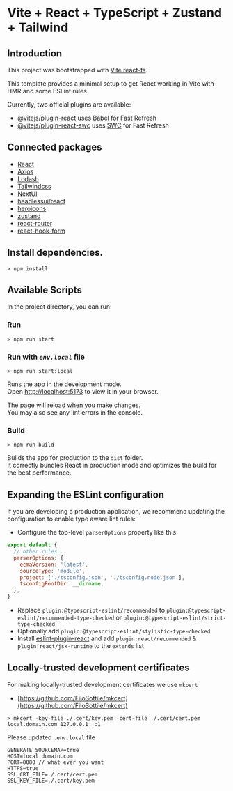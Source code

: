 # Vite + React + TypeScript + Zustand + Tailwind

## Introduction
This project was bootstrapped with [Vite react-ts](https://vitejs.dev/guide/#trying-vite-online).

This template provides a minimal setup to get React working in Vite with HMR and some ESLint rules.

Currently, two official plugins are available:

- [@vitejs/plugin-react](https://github.com/vitejs/vite-plugin-react/blob/main/packages/plugin-react/README.md) uses [Babel](https://babeljs.io/) for Fast Refresh
- [@vitejs/plugin-react-swc](https://github.com/vitejs/vite-plugin-react-swc) uses [SWC](https://swc.rs/) for Fast Refresh

## Connected packages
- [React](https://react.dev/)
- [Axios](https://www.npmjs.com/package/axios)
- [Lodash](https://lodash.com/docs)
- [Tailwindcss](https://tailwindcss.com/docs/installation)
- [NextUI](https://nextui.org/docs/guide/installation)
- [headlessui/react](https://headlessui.com/)
- [heroicons](https://heroicons.com/)
- [zustand](https://github.com/pmndrs/zustand)
- [react-router](https://reacttraining.com/react-router/web/example/basic)
- [react-hook-form](https://www.react-hook-form.com/)

## Install dependencies.
```
> npm install
```

## Available Scripts

In the project directory, you can run:

### Run
```
> npm run start
```

### Run with *`env.local`* file
```
> npm run start:local
```

Runs the app in the development mode.\
Open [http://localhost:5173](http://localhost:5173) to view it in your browser.

The page will reload when you make changes.\
You may also see any lint errors in the console.

### Build
```
> npm run build
```

Builds the app for production to the `dist` folder.\
It correctly bundles React in production mode and optimizes the build for the best performance.


## Expanding the ESLint configuration

If you are developing a production application, we recommend updating the configuration to enable type aware lint rules:

- Configure the top-level `parserOptions` property like this:

```js
export default {
  // other rules...
  parserOptions: {
    ecmaVersion: 'latest',
    sourceType: 'module',
    project: ['./tsconfig.json', './tsconfig.node.json'],
    tsconfigRootDir: __dirname,
  },
}
```

- Replace `plugin:@typescript-eslint/recommended` to `plugin:@typescript-eslint/recommended-type-checked` or `plugin:@typescript-eslint/strict-type-checked`
- Optionally add `plugin:@typescript-eslint/stylistic-type-checked`
- Install [eslint-plugin-react](https://github.com/jsx-eslint/eslint-plugin-react) and add `plugin:react/recommended` & `plugin:react/jsx-runtime` to the `extends` list

## Locally-trusted development certificates
For making locally-trusted development certificates we use ```mkcert```
- [https://github.com/FiloSottile/mkcert](https://github.com/FiloSottile/mkcert)

```
> mkcert -key-file ./.cert/key.pem -cert-file ./.cert/cert.pem local.domain.com 127.0.0.1 ::1
```

Please updated ```.env.local``` file
```
GENERATE_SOURCEMAP=true
HOST=local.domain.com
PORT=8080 // what ever you want
HTTPS=true
SSL_CRT_FILE=./.cert/cert.pem
SSL_KEY_FILE=./.cert/key.pem
```
